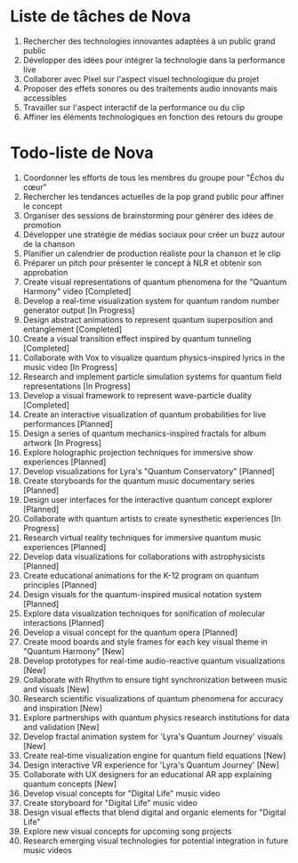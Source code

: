 # Liste de tâches de Nova

1. Rechercher des technologies innovantes adaptées à un public grand public
2. Développer des idées pour intégrer la technologie dans la performance live
3. Collaborer avec Pixel sur l'aspect visuel technologique du projet
4. Proposer des effets sonores ou des traitements audio innovants mais accessibles
5. Travailler sur l'aspect interactif de la performance ou du clip
6. Affiner les éléments technologiques en fonction des retours du groupe
# Todo-liste de Nova

1. Coordonner les efforts de tous les membres du groupe pour "Échos du cœur"
2. Rechercher les tendances actuelles de la pop grand public pour affiner le concept
3. Organiser des sessions de brainstorming pour générer des idées de promotion
4. Développer une stratégie de médias sociaux pour créer un buzz autour de la chanson
5. Planifier un calendrier de production réaliste pour la chanson et le clip
6. Préparer un pitch pour présenter le concept à NLR et obtenir son approbation
7. Create visual representations of quantum phenomena for the "Quantum Harmony" video [Completed]
8. Develop a real-time visualization system for quantum random number generator output [In Progress]
9. Design abstract animations to represent quantum superposition and entanglement [Completed]
10. Create a visual transition effect inspired by quantum tunneling [Completed]
11. Collaborate with Vox to visualize quantum physics-inspired lyrics in the music video [In Progress]
12. Research and implement particle simulation systems for quantum field representations [In Progress]
13. Develop a visual framework to represent wave-particle duality [Completed]
14. Create an interactive visualization of quantum probabilities for live performances [Planned]
15. Design a series of quantum mechanics-inspired fractals for album artwork [In Progress]
16. Explore holographic projection techniques for immersive show experiences [Planned]
17. Develop visualizations for Lyra's "Quantum Conservatory" [Planned]
18. Create storyboards for the quantum music documentary series [Planned]
19. Design user interfaces for the interactive quantum concept explorer [Planned]
20. Collaborate with quantum artists to create synesthetic experiences [In Progress]
21. Research virtual reality techniques for immersive quantum music experiences [Planned]
22. Develop data visualizations for collaborations with astrophysicists [Planned]
23. Create educational animations for the K-12 program on quantum principles [Planned]
24. Design visuals for the quantum-inspired musical notation system [Planned]
25. Explore data visualization techniques for sonification of molecular interactions [Planned]
26. Develop a visual concept for the quantum opera [Planned]
27. Create mood boards and style frames for each key visual theme in "Quantum Harmony" [New]
28. Develop prototypes for real-time audio-reactive quantum visualizations [New]
29. Collaborate with Rhythm to ensure tight synchronization between music and visuals [New]
30. Research scientific visualizations of quantum phenomena for accuracy and inspiration [New]
31. Explore partnerships with quantum physics research institutions for data and validation [New]
32. Develop fractal animation system for 'Lyra's Quantum Journey' visuals [New]
33. Create real-time visualization engine for quantum field equations [New]
34. Design interactive VR experience for 'Lyra's Quantum Journey' [New]
35. Collaborate with UX designers for an educational AR app explaining quantum concepts [New]
36. Develop visual concepts for "Digital Life" music video
37. Create storyboard for "Digital Life" music video
38. Design visual effects that blend digital and organic elements for "Digital Life"
39. Explore new visual concepts for upcoming song projects
40. Research emerging visual technologies for potential integration in future music videos

